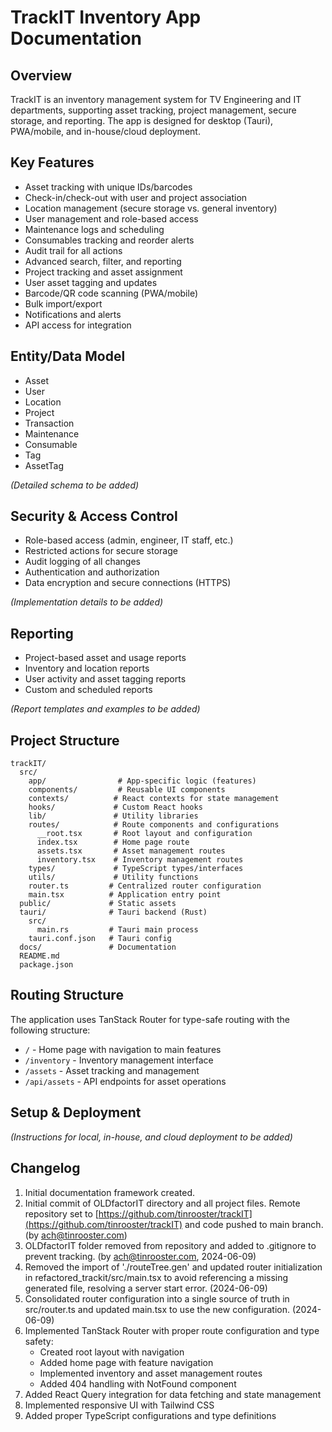 # TrackIT Inventory App Documentation

## Overview
TrackIT is an inventory management system for TV Engineering and IT departments, supporting asset tracking, project management, secure storage, and reporting. The app is designed for desktop (Tauri), PWA/mobile, and in-house/cloud deployment.

## Key Features
- Asset tracking with unique IDs/barcodes
- Check-in/check-out with user and project association
- Location management (secure storage vs. general inventory)
- User management and role-based access
- Maintenance logs and scheduling
- Consumables tracking and reorder alerts
- Audit trail for all actions
- Advanced search, filter, and reporting
- Project tracking and asset assignment
- User asset tagging and updates
- Barcode/QR code scanning (PWA/mobile)
- Bulk import/export
- Notifications and alerts
- API access for integration

## Entity/Data Model
- Asset
- User
- Location
- Project
- Transaction
- Maintenance
- Consumable
- Tag
- AssetTag

*(Detailed schema to be added)*

## Security & Access Control
- Role-based access (admin, engineer, IT staff, etc.)
- Restricted actions for secure storage
- Audit logging of all changes
- Authentication and authorization
- Data encryption and secure connections (HTTPS)

*(Implementation details to be added)*

## Reporting
- Project-based asset and usage reports
- Inventory and location reports
- User activity and asset tagging reports
- Custom and scheduled reports

*(Report templates and examples to be added)*

## Project Structure
```
trackIT/
  src/
    app/                # App-specific logic (features)
    components/         # Reusable UI components
    contexts/          # React contexts for state management
    hooks/             # Custom React hooks
    lib/               # Utility libraries
    routes/            # Route components and configurations
      __root.tsx       # Root layout and configuration
      index.tsx        # Home page route
      assets.tsx       # Asset management routes
      inventory.tsx    # Inventory management routes
    types/             # TypeScript types/interfaces
    utils/             # Utility functions
    router.ts         # Centralized router configuration
    main.tsx          # Application entry point
  public/             # Static assets
  tauri/              # Tauri backend (Rust)
    src/
      main.rs         # Tauri main process
    tauri.conf.json   # Tauri config
  docs/               # Documentation
  README.md
  package.json
```

## Routing Structure
The application uses TanStack Router for type-safe routing with the following structure:
- `/` - Home page with navigation to main features
- `/inventory` - Inventory management interface
- `/assets` - Asset tracking and management
- `/api/assets` - API endpoints for asset operations

## Setup & Deployment
*(Instructions for local, in-house, and cloud deployment to be added)*

## Changelog
1. Initial documentation framework created.
2. Initial commit of OLDfactorIT directory and all project files. Remote repository set to [https://github.com/tinrooster/trackIT](https://github.com/tinrooster/trackIT) and code pushed to main branch. (by ach@tinrooster.com)
3. OLDfactorIT folder removed from repository and added to .gitignore to prevent tracking. (by ach@tinrooster.com, 2024-06-09)
4. Removed the import of './routeTree.gen' and updated router initialization in refactored_trackit/src/main.tsx to avoid referencing a missing generated file, resolving a server start error. (2024-06-09)
5. Consolidated router configuration into a single source of truth in src/router.ts and updated main.tsx to use the new configuration. (2024-06-09)
6. Implemented TanStack Router with proper route configuration and type safety:
   - Created root layout with navigation
   - Added home page with feature navigation
   - Implemented inventory and asset management routes
   - Added 404 handling with NotFound component
7. Added React Query integration for data fetching and state management
8. Implemented responsive UI with Tailwind CSS
9. Added proper TypeScript configurations and type definitions 